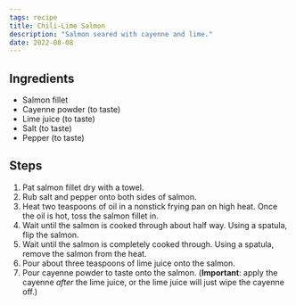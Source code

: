 ```yaml
---
tags: recipe
title: Chili-Lime Salmon
description: "Salmon seared with cayenne and lime."
date: 2022-08-08
---
```


## Ingredients

- Salmon fillet
- Cayenne powder (to taste)
- Lime juice (to taste)
- Salt (to taste)
- Pepper (to taste)

## Steps

1. Pat salmon fillet dry with a towel.
2. Rub salt and pepper onto both sides of salmon.
3. Heat two teaspoons of oil in a nonstick frying pan on high heat. Once the oil is hot, toss the salmon fillet in.
4. Wait until the salmon is cooked through about half way. Using a spatula, flip the salmon.
5. Wait until the salmon is completely cooked through. Using a spatula, remove the salmon from the heat.
6. Pour about three teaspoons of lime juice onto the salmon.
7. Pour cayenne powder to taste onto the salmon. (**Important**: apply the cayenne _after_ the lime juice, or the lime juice will just wipe the cayenne off.)
